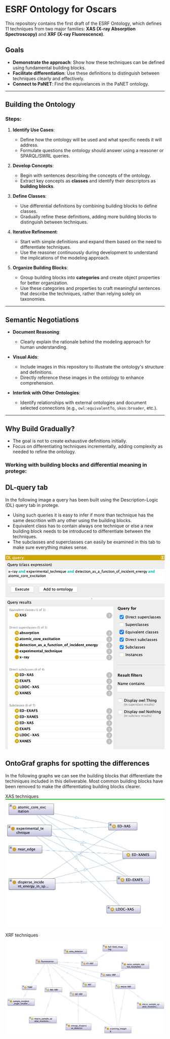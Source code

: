 # ESRF Ontology for Oscars

This repository contains the first draft of the ESRF Ontology, which defines 11 techniques from two major families: **XAS (X-ray Absorption Spectroscopy)** and **XRF (X-ray Fluorescence)**.

## Goals

- **Demonstrate the approach**: Show how these techniques can be defined using fundamental building blocks.
- **Facilitate differentiation**: Use these definitions to distinguish between techniques clearly and effectively.
- **Connect to PaNET**: Find the equivelances in the PaNET ontology.

---

## Building the Ontology

### Steps:

1. **Identify Use Cases**:

   - Define how the ontology will be used and what specific needs it will address.
   - Formulate questions the ontology should answer using a reasoner or SPARQL/SWRL queries.

2. **Develop Concepts**:

   - Begin with sentences describing the concepts of the ontology.
   - Extract key concepts as **classes** and identify their descriptors as **building blocks**.

3. **Define Classes**:

   - Use differential definitions by combining building blocks to define classes.
   - Gradually refine these definitions, adding more building blocks to distinguish between techniques.

4. **Iterative Refinement**:

   - Start with simple definitions and expand them based on the need to differentiate techniques.
   - Use the reasoner continuously during development to understand the implications of the modeling approach.

5. **Organize Building Blocks**:
   - Group building blocks into **categories** and create object properties for better organization.
   - Use these categories and properties to craft meaningful sentences that describe the techniques, rather than relying solely on taxonomies.

---

## Semantic Negotiations

- **Document Reasoning**:
  - Clearly explain the rationale behind the modeling approach for human understanding.
- **Visual Aids**:

  - Include images in this repository to illustrate the ontology's structure and definitions.
  - Directly reference these images in the ontology to enhance comprehension.

- **Interlink with Other Ontologies**:
  - Identify relationships with external ontologies and document selected connections (e.g., `owl:equivalentTo`, `skos:broader`, etc.).

---

## Why Build Gradually?

- The goal is not to create exhaustive definitions initially.
- Focus on differentiating techniques incrementally, adding complexity as needed to refine the ontology.

### Working with building blocks and differential meaning in protege:

## DL-query tab

In the following image a query has been built using the Description-Logic (DL) query tab in protege.

- Using such queries it is easy to infer if more than technique has the same descrition with any other using the building blocks.
- Equivalent class has to contain always one technique or else a new building block needs to be introduced to differentiate between the techniques.
- The subclasses and superclasses can easily be examined in this tab to make sure everything makes sense.

![DL query for examing definitions](images/DL-quey%20for%20examining%20techniques.png)

## OntoGraf graphs for spotting the differences

In the following graphs we can see the building blocks that differentiate the techiniques included in this deliverable.
Most common building blocks have been removed to make the differentiating building blocks clearer.

XAS techniques
![XAS techniques with their building blocks](images/XAS%20techniques.png)

XRF techniques
![XRF techniques with their building blocks](images/XRF%20techniques.png)
